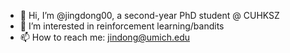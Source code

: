 - 👋 Hi, I’m @jingdong00, a second-year PhD student @ CUHKSZ
- 👀 I’m interested in reinforcement learning/bandits
- 📫 How to reach me: jindong@umich.edu

<!---
jingdong00/jingdong00 is a ✨ special ✨ repository because its `README.md` (this file) appears on your GitHub profile.
You can click the Preview link to take a look at your changes.
--->
